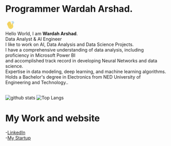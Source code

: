 # Programmer Wardah Arshad.
<img src="https://github.com/wardaharshad/wardaharshad/blob/main/Image/hello.gif" width="30"> <br />Hello World, I am <strong>Wardah Arshad</strong>.<br />
Data Analyst & AI Engineer<br/>
I like to work on AI, Data Analysis and Data Science Projects. <br/>
I have a comprehensive understanding of data analysis, including proficiency in Microsoft Power BI <br/>
and accomplished track record in developing Neural Networks and data science. <br/>
Expertise in data modeling, deep learning, and machine learning algorithms. <br/>
Holds a Bachelor's degree in Electronics from NED University of Engineering and Technology..
<br/>
<br/>

![github stats](https://github-readme-stats.vercel.app/api?username=wardaharshad&hide=contribs,prs)
![Top Langs](https://github-readme-stats.vercel.app/api/top-langs/?username=wardaharshad&layout=compact&theme=radical)

# My Work and website
-[LinkedIn](https://www.linkedin.com/in/wardah-arshad-4b467021b/)
<br />
-[My Startup](https://www.utech-edu.com)
<br />
